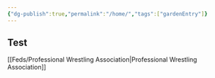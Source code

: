 ```yaml
---
{"dg-publish":true,"permalink":"/home/","tags":["gardenEntry"]}
---
```



## Test

[[Feds/Professional Wrestling Association\|Professional Wrestling Association]]